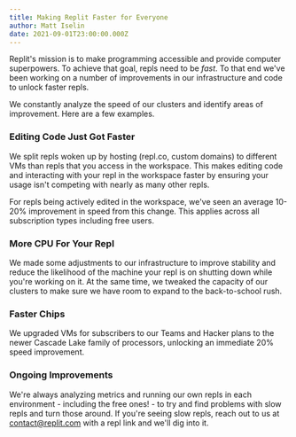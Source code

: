 ```yaml
---
title: Making Replit Faster for Everyone
author: Matt Iselin
date: 2021-09-01T23:00:00.000Z
---
```


Replit's mission is to make programming accessible and provide computer superpowers. To achieve that goal, repls need to be _fast_. To that end we've been working on a number of improvements in our infrastructure and code to unlock faster repls.

We constantly analyze the speed of our clusters and identify areas of improvement. Here are a few examples.

### Editing Code Just Got Faster

We split repls woken up by hosting (repl.co, custom domains) to different VMs than repls that you access in the workspace. This makes editing code and interacting with your repl in the workspace faster by ensuring your usage isn't competing with nearly as many other repls.

For repls being actively edited in the workspace, we've seen an average 10-20% improvement in speed from this change. This applies across all subscription types including free users.

### More CPU For Your Repl

We made some adjustments to our infrastructure to improve stability and reduce the likelihood of the machine your repl is on shutting down while you're working on it. At the same time, we tweaked the capacity of our clusters to make sure we have room to expand to the back-to-school rush.

### Faster Chips

We upgraded VMs for subscribers to our Teams and Hacker plans to the newer Cascade Lake family of processors, unlocking an immediate 20% speed improvement.

### Ongoing Improvements

We're always analyzing metrics and running our own repls in each environment - including the free ones! - to try and find problems with slow repls and turn those around. If you're seeing slow repls, reach out to us at contact@replit.com with a repl link and we'll dig into it.